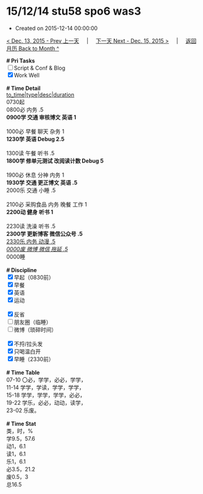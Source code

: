 # 15/12/14 stu58 spo6 was3

- Created on 2015-12-14 00:00:00

[< Dec. 13, 2015 - Prev 上一天](/lifelogs/2015/12/d13.md) &nbsp; &nbsp; | &nbsp; &nbsp; [下一天 Next - Dec. 15, 2015 >](/lifelogs/2015/12/d15.md) &nbsp; &nbsp; |  &nbsp; &nbsp; [返回月历 Back to Month ^](/lifelogs/2015/12/index.md)
<br/><div><b># Pri Tasks</b></div><div><input type="checkbox"/>Script &amp; Conf &amp; Blog</div><div><input checked="true" type="checkbox"/>Work Well</div><div><br/></div><div><b># Time Detail</b></div><div><u>to_time|type|desc|duration</u></div><div>0730起</div><div>0800必 内务 .5</div><div><b>0900学 交通 审核博文 英语 1</b></div><div><br/></div><div>1000必 早餐 聊天 杂务 1</div><div><b>1230学 英语 Debug 2.5</b></div><div><br/></div><div>1300读 午餐 听书 .5</div><div><b>1800学 修单元测试 改阅读计数 Debug 5</b></div><div><br/></div><div>1900必 休息 分神 内务 1</div><div><b>1930学 交通 更正博文 英语 .5</b></div><div>2000乐 交通 小睡 .5</div><div><br/></div><div>2100必 采购食品 内务 晚餐 工作 1</div><div><b>2200动 健身 听书 1</b></div><div><br/></div><div>2230读 洗澡 听书 .5</div><div><b>2300学 更新博客 微信公众号 .5</b></div><div><u>2330乐 内务 动漫 .5</u></div><div><u><i>0000废 微博 微信 拖延 .5</i></u></div><div>0000睡</div><div><br/></div><div><b># Discipline</b></div><div><input checked="true" type="checkbox"/>早起（0830前）</div><div><input checked="true" type="checkbox"/>早餐</div><div><input checked="true" type="checkbox"/>英语</div><div><input checked="true" type="checkbox"/>运动</div><div><br/></div><div><input checked="true" type="checkbox"/>反省</div><div><input type="checkbox"/>朋友圈（临睡）</div><div><input type="checkbox"/>微博（琐碎时间）</div><div><br/></div><div><input checked="true" type="checkbox"/>不捋/拉头发</div><div><input checked="true" type="checkbox"/>只喝温白开</div><div><input checked="true" type="checkbox"/>早睡（2330前）</div><div><br/></div><div><b># Time Table</b></div><div>07-10 〇必，学学，必必，学学，</div><div>11-14 学学，学读，学学，学学，</div><div>15-18 学学，学学，学学，必必，</div><div>19-22 学乐，必必，动动，读学，</div><div>23-02 乐废。</div><div><br/></div><div><b># Time Stat</b></div><div>类，时，%</div><div>学9.5，57.6</div><div>动1，6.1</div><div>读1，6.1</div><div>乐1，6.1</div><div>必3.5，21.2</div><div>废0.5，3</div><div>总16.5</div>
